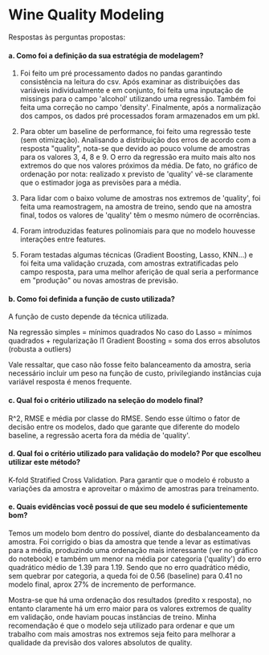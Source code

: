 # Wine Quality Modeling

Respostas às perguntas propostas:

#### a. Como foi a definição da sua estratégia de modelagem?

1. Foi feito um pré processamento dados no pandas garantindo consistência na leitura do csv. Após examinar as distribuições das variáveis individualmente e em conjunto, foi feita uma inputação de missings para o campo 'alcohol' utilizando uma regressão. Também foi feita uma correção no campo 'density'. Finalmente, após a normalização dos campos, os dados pré processados foram armazenados em um pkl.

2. Para obter um baseline de performance, foi feito uma  regressão teste (sem otimização). Analisando a distribuição dos erros de acordo com a resposta "quality", nota-se que devido ao pouco volume de amostras para os valores 3, 4, 8 e 9. O erro da regressão era muito mais alto nos extremos do que nos valores próximos da média. De fato, no gráfico de ordenação por nota: realizado x previsto de 'quality' vê-se claramente que o estimador joga as previsões para a média.

3. Para lidar com o baixo volume de amostras nos extremos de 'quality', foi feita uma reamostragem, na amostra de treino, sendo que na amostra final, todos os valores de 'quality' têm o mesmo número de ocorrências.

4. Foram introduzidas features polinomiais para que no modelo houvesse interações entre features.

5. Foram testadas algumas técnicas (Gradient Boosting, Lasso, KNN...) e foi feita uma validação cruzada, com amostras extratificadas pelo campo resposta, para uma melhor aferição de qual seria a performance em "produção" ou novas amostras de previsão.

#### b. Como foi definida a função de custo utilizada?

A função de custo depende da técnica utilizada.

Na regressão simples = mínimos quadrados
No caso do Lasso = mínimos quadrados + regularização l1
Gradient Boosting = soma dos erros absolutos (robusta a outliers)

Vale ressaltar, que caso não fosse feito balanceamento da amostra, seria necessário incluir um peso na função de custo, privilegiando instâncias cuja variável resposta é menos frequente.

#### c. Qual foi o critério utilizado na seleção do modelo final?

R^2, RMSE e média por classe do RMSE. Sendo esse último o fator de decisão entre os modelos, dado que garante que diferente do modelo baseline, a regressão acerta fora da média de 'quality'.

#### d. Qual foi o critério utilizado para validação do modelo? Por que escolheu utilizar este método?

K-fold Stratified Cross Validation. Para garantir que o modelo é robusto 
a variações da amostra e aproveitar o máximo de amostras para treinamento.

#### e. Quais evidências você possui de que seu modelo é suficientemente bom?

Temos um modelo bom dentro do possível, diante do desbalanceamento da amostra. Foi corrigido o bias da amostra que tende a levar as estimativas para a média, produzindo uma ordenação mais interessante (ver no gráfico do notebook) e também um menor na média por categoria ('quality') do erro quadrático médio de 1.39 para 1.19. Sendo que no erro quadrático médio, sem quebrar por categoria, a queda foi de 0.56 (baseline) para 0.41 no modelo final, aprox 27% de incremento de performance.

Mostra-se que há uma ordenação dos resultados (predito x resposta), no entanto claramente há um erro maior para os valores extremos de quality em validação, onde haviam poucas instâncias de treino. Minha recomendação é que o modelo seja utilizado para ordenar e que um trabalho com mais amostras nos extremos seja feito para melhorar a qualidade da previsão dos valores absolutos de quality.
